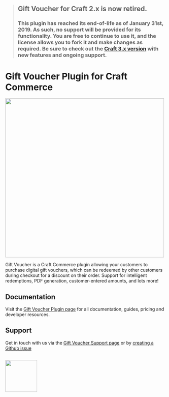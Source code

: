 > ## Gift Voucher for Craft 2.x is now retired.
> 
> ### This plugin has reached its end-of-life as of January 31st, 2019. As such, no support will be provided for its functionality. You are free to continue to use it, and the license allows you to fork it and make changes as required. Be sure to check out the [Craft 3.x version](https://github.com/verbb/gift-voucher/craft-3) with new features and ongoing support.
>

# Gift Voucher Plugin for Craft Commerce

<img width="500" src="https://verbb.io/uploads/plugins/gift-voucher/_800x455_crop_center-center/gift-voucher-social-card.png">

Gift Voucher is a Craft Commerce plugin allowing your customers to purchase digital gift vouchers, which can be redeemed by other customers during checkout for a discount on their order. Support for intelligent redemptions, PDF generation, customer-entered amounts, and lots more!
 
## Documentation

Visit the [Gift Voucher Plugin page](https://verbb.io/craft-plugins/gift-voucher) for all documentation, guides, pricing and developer resources.

## Support

Get in touch with us via the [Gift Voucher Support page](https://verbb.io/craft-plugins/gift-voucher/support) or by [creating a Github issue](https://github.com/verbb/gift-voucher/issues)

<h2></h2>

<a href="https://verbb.io" target="_blank">
  <img width="100" src="https://verbb.io/assets/img/verbb-pill.svg">
</a>
